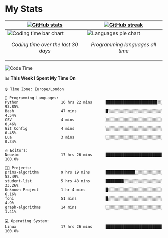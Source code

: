 <!-- [![Typing SVG](https://readme-typing-svg.herokuapp.com?size=23&duration=7000&color=168BC6&center=true&vCenter=true&width=500&lines=I+use+Arch+btw)](https://git.io/typing-svg) -->
# My Stats
| [![GitHub stats](https://github-readme-stats.vercel.app/api?username=akim-13&show_icons=true&theme=github_dark&border_color=2d9d42&title_color=2d9d42&count_private=true)](https://github.com/anuraghazra/github-readme-stats) | [![GitHub streak](https://github-readme-streak-stats.herokuapp.com?user=akim-13&theme=github-dark&date_format=j%20M%5B%20Y%5D)](https://git.io/streak-stats) |
| -- | -- |
| ![Coding time bar chart](https://wakatime.com/share/@akim13/e1d3f835-c70a-4cab-adb5-935f7f468931.svg) <p align="center"> *Coding time over the last 30 days* </p> |![Languages pie chart](https://wakatime.com/share/@akim13/50c0a458-bfaf-45ba-b46b-df1959378a37.svg) <p align="center"> *Programming languages all time* </p> |


<!--This is temporary, testing how it works.
<p align="left">
    <img alt="Programming languages" src="https://wakatime.com/share/@akim13/50c0a458-bfaf-45ba-b46b-df1959378a37.svg" width="500px" height="300px">
    <br>
</p>-->

<!--START_SECTION:waka-->
![Code Time](http://img.shields.io/badge/Code%20Time-0%20secs-blue)

📊 **This Week I Spent My Time On** 

```text
⌚︎ Time Zone: Europe/London

💬 Programming Languages: 
Python                   16 hrs 22 mins      ███████████████████████░░   93.85% 
Bash                     47 mins             █░░░░░░░░░░░░░░░░░░░░░░░░   4.54% 
CSV                      4 mins              ░░░░░░░░░░░░░░░░░░░░░░░░░   0.46% 
Git Config               4 mins              ░░░░░░░░░░░░░░░░░░░░░░░░░   0.45% 
Lua                      3 mins              ░░░░░░░░░░░░░░░░░░░░░░░░░   0.34%

🔥 Editors: 
Neovim                   17 hrs 26 mins      █████████████████████████   100.0%

🐱‍💻 Projects: 
prims-algorithm          9 hrs 19 mins       █████████████░░░░░░░░░░░░   53.49% 
student-list             5 hrs 48 mins       ████████░░░░░░░░░░░░░░░░░   33.26% 
Unknown Project          1 hr 4 mins         █░░░░░░░░░░░░░░░░░░░░░░░░   6.16% 
foni                     51 mins             █░░░░░░░░░░░░░░░░░░░░░░░░   4.9% 
graph-algorithms         14 mins             ░░░░░░░░░░░░░░░░░░░░░░░░░   1.41%

💻 Operating System: 
Linux                    17 hrs 26 mins      █████████████████████████   100.0%

```


<!--END_SECTION:waka-->
